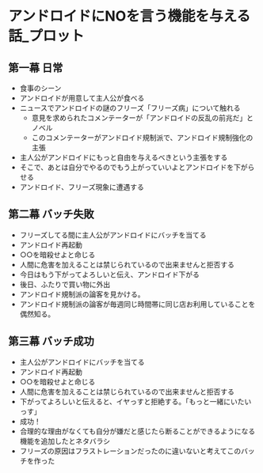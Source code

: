 # アンドロイドにNOを言う機能を与える話_プロット

## 第一幕 日常
* 食事のシーン
* アンドロイドが用意して主人公が食べる
* ニュースでアンドロイドの謎のフリーズ「フリーズ病」について触れる
  * 意見を求められたコメンテーターが「アンドロイドの反乱の前兆だ」とノベル
  * このコメンテーターがアンドロイド規制派で、アンドロイド規制強化の主張
* 主人公がアンドロイドにもっと自由を与えるべきという主張をする
* そこで、あとは自分でやるのでもう上がっていいよとアンドロイドを下がらせる
* アンドロイド、フリーズ現象に遭遇する

## 第二幕 バッチ失敗
* フリーズしてる間に主人公がアンドロイドにバッチを当てる
* アンドロイド再起動
* ○○を暗殺せよと命じる
* 人間に危害を加えることは禁じられているので出来ませんと拒否する
* 今日はもう下がってよろしいと伝え、アンドロイド下がる
* 後日、ふたりで買い物に外出
* アンドロイド規制派の論客を見かける。
* アンドロイド規制派の論客が毎週同じ時間帯に同じ店お利用していることを偶然知る。



## 第三幕 バッチ成功
* 主人公がアンドロイドにバッチを当てる
* アンドロイド再起動
* ○○を暗殺せよと命じる
* 人間に危害を加えることは禁じられているので出来ませんと拒否する
* 下がってよろしいと伝えると、イヤっすと拒絶する。「もっと一緒にいたいっす」
* 成功！
* 合理的な理由がなくても自分が嫌だと感じたら断ることができるようになる機能を追加したとネタバラシ
* フリーズの原因はフラストレーションだったのに違いないと考えてこのバッチを作った
